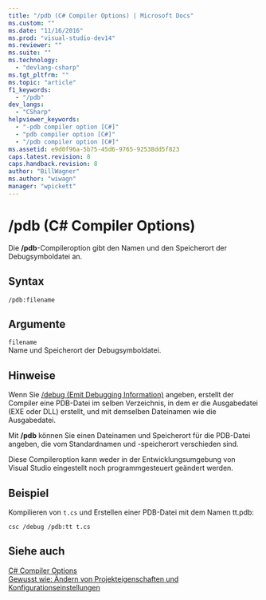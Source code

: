 ```yaml
---
title: "/pdb (C# Compiler Options) | Microsoft Docs"
ms.custom: ""
ms.date: "11/16/2016"
ms.prod: "visual-studio-dev14"
ms.reviewer: ""
ms.suite: ""
ms.technology: 
  - "devlang-csharp"
ms.tgt_pltfrm: ""
ms.topic: "article"
f1_keywords: 
  - "/pdb"
dev_langs: 
  - "CSharp"
helpviewer_keywords: 
  - "-pdb compiler option [C#]"
  - "pdb compiler option [C#]"
  - "/pdb compiler option [C#]"
ms.assetid: e9d0f96a-5b75-45d6-9765-92538dd5f823
caps.latest.revision: 8
caps.handback.revision: 8
author: "BillWagner"
ms.author: "wiwagn"
manager: "wpickett"
---
```

# /pdb (C# Compiler Options)
Die **\/pdb**\-Compileroption gibt den Namen und den Speicherort der Debugsymboldatei an.  
  
## Syntax  
  
```  
/pdb:filename  
```  
  
## Argumente  
 `filename`  
 Name und Speicherort der Debugsymboldatei.  
  
## Hinweise  
 Wenn Sie [\/debug \(Emit Debugging Information\)](../../../csharp/language-reference/compiler-options/debug-compiler-option.md) angeben, erstellt der Compiler eine PDB\-Datei im selben Verzeichnis, in dem er die Ausgabedatei \(EXE oder DLL\) erstellt, und mit demselben Dateinamen wie die Ausgabedatei.  
  
 Mit **\/pdb** können Sie einen Dateinamen und Speicherort für die PDB\-Datei angeben, die vom Standardnamen und \-speicherort verschieden sind.  
  
 Diese Compileroption kann weder in der Entwicklungsumgebung von Visual Studio eingestellt noch programmgesteuert geändert werden.  
  
## Beispiel  
 Kompilieren von `t.cs` und Erstellen einer PDB\-Datei mit dem Namen tt.pdb:  
  
```  
csc /debug /pdb:tt t.cs  
```  
  
## Siehe auch  
 [C\# Compiler Options](../../../csharp/language-reference/compiler-options/index.md)   
 [Gewusst wie: Ändern von Projekteigenschaften und Konfigurationseinstellungen](http://msdn.microsoft.com/de-de/e7184bc5-2f2b-4b4f-aa9a-3ecfcbc48b67)